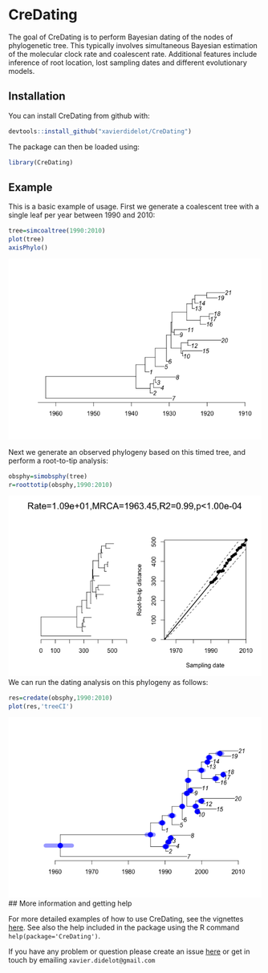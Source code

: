 
<!-- README.md is generated from README.Rmd. Please edit that file -->
CreDating
=========

The goal of CreDating is to perform Bayesian dating of the nodes of phylogenetic tree. This typically involves simultaneous Bayesian estimation of the molecular clock rate and coalescent rate. Additional features include inference of root location, lost sampling dates and different evolutionary models.

Installation
------------

You can install CreDating from github with:

``` r
devtools::install_github("xavierdidelot/CreDating")
```

The package can then be loaded using:

``` r
library(CreDating)
```

Example
-------

This is a basic example of usage. First we generate a coalescent tree with a single leaf per year between 1990 and 2010:

``` r
tree=simcoaltree(1990:2010)
plot(tree)
axisPhylo()
```

![](figures/README-unnamed-chunk-3-1.png)

Next we generate an observed phylogeny based on this timed tree, and perform a root-to-tip analysis:

``` r
obsphy=simobsphy(tree)
r=roottotip(obsphy,1990:2010)
```

![](figures/README-unnamed-chunk-4-1.png) We can run the dating analysis on this phylogeny as follows:

``` r
res=credate(obsphy,1990:2010)
plot(res,'treeCI')
```

![](figures/README-unnamed-chunk-5-1.png) \#\# More information and getting help

For more detailed examples of how to use CreDating, see the vignettes [here](https://github.com/xavierdidelot/CreDating/tree/master/vignettes). See also the help included in the package using the R command `help(package='CreDating')`.

If you have any problem or question please create an issue [here](https://github.com/xavierdidelot/CreDating/issues) or get in touch by emailing `xavier.didelot@gmail.com`
